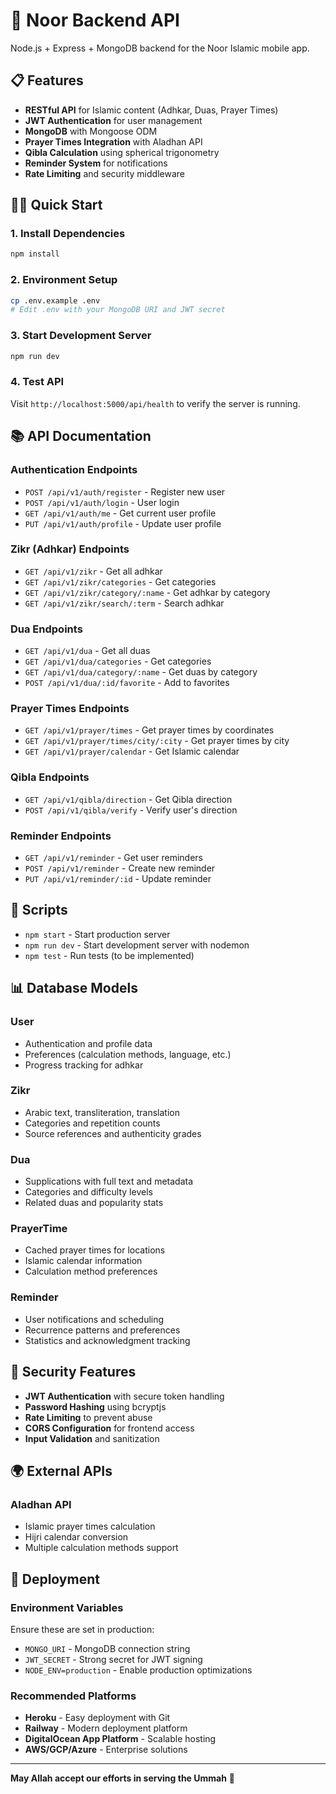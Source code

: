 # 🚀 Noor Backend API

Node.js + Express + MongoDB backend for the Noor Islamic mobile app.

## 📋 Features

- **RESTful API** for Islamic content (Adhkar, Duas, Prayer Times)
- **JWT Authentication** for user management
- **MongoDB** with Mongoose ODM
- **Prayer Times Integration** with Aladhan API
- **Qibla Calculation** using spherical trigonometry
- **Reminder System** for notifications
- **Rate Limiting** and security middleware

## 🏃‍♂️ Quick Start

### 1. Install Dependencies
```bash
npm install
```

### 2. Environment Setup
```bash
cp .env.example .env
# Edit .env with your MongoDB URI and JWT secret
```

### 3. Start Development Server
```bash
npm run dev
```

### 4. Test API
Visit `http://localhost:5000/api/health` to verify the server is running.

## 📚 API Documentation

### Authentication Endpoints
- `POST /api/v1/auth/register` - Register new user
- `POST /api/v1/auth/login` - User login
- `GET /api/v1/auth/me` - Get current user profile
- `PUT /api/v1/auth/profile` - Update user profile

### Zikr (Adhkar) Endpoints
- `GET /api/v1/zikr` - Get all adhkar
- `GET /api/v1/zikr/categories` - Get categories
- `GET /api/v1/zikr/category/:name` - Get adhkar by category
- `GET /api/v1/zikr/search/:term` - Search adhkar

### Dua Endpoints
- `GET /api/v1/dua` - Get all duas
- `GET /api/v1/dua/categories` - Get categories
- `GET /api/v1/dua/category/:name` - Get duas by category
- `POST /api/v1/dua/:id/favorite` - Add to favorites

### Prayer Times Endpoints
- `GET /api/v1/prayer/times` - Get prayer times by coordinates
- `GET /api/v1/prayer/times/city/:city` - Get prayer times by city
- `GET /api/v1/prayer/calendar` - Get Islamic calendar

### Qibla Endpoints
- `GET /api/v1/qibla/direction` - Get Qibla direction
- `POST /api/v1/qibla/verify` - Verify user's direction

### Reminder Endpoints
- `GET /api/v1/reminder` - Get user reminders
- `POST /api/v1/reminder` - Create new reminder
- `PUT /api/v1/reminder/:id` - Update reminder

## 🔧 Scripts

- `npm start` - Start production server
- `npm run dev` - Start development server with nodemon
- `npm test` - Run tests (to be implemented)

## 📊 Database Models

### User
- Authentication and profile data
- Preferences (calculation methods, language, etc.)
- Progress tracking for adhkar

### Zikr
- Arabic text, transliteration, translation
- Categories and repetition counts
- Source references and authenticity grades

### Dua
- Supplications with full text and metadata
- Categories and difficulty levels
- Related duas and popularity stats

### PrayerTime
- Cached prayer times for locations
- Islamic calendar information
- Calculation method preferences

### Reminder
- User notifications and scheduling
- Recurrence patterns and preferences
- Statistics and acknowledgment tracking

## 🔐 Security Features

- **JWT Authentication** with secure token handling
- **Password Hashing** using bcryptjs
- **Rate Limiting** to prevent abuse
- **CORS Configuration** for frontend access
- **Input Validation** and sanitization

## 🌍 External APIs

### Aladhan API
- Islamic prayer times calculation
- Hijri calendar conversion
- Multiple calculation methods support

## 🚀 Deployment

### Environment Variables
Ensure these are set in production:
- `MONGO_URI` - MongoDB connection string
- `JWT_SECRET` - Strong secret for JWT signing
- `NODE_ENV=production` - Enable production optimizations

### Recommended Platforms
- **Heroku** - Easy deployment with Git
- **Railway** - Modern deployment platform
- **DigitalOcean App Platform** - Scalable hosting
- **AWS/GCP/Azure** - Enterprise solutions

---

**May Allah accept our efforts in serving the Ummah** 🤲

